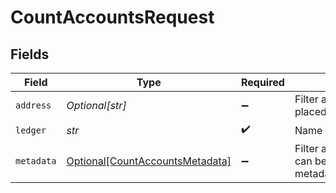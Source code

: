 # CountAccountsRequest


## Fields

| Field                                                                                                                               | Type                                                                                                                                | Required                                                                                                                            | Description                                                                                                                         | Example                                                                                                                             |
| ----------------------------------------------------------------------------------------------------------------------------------- | ----------------------------------------------------------------------------------------------------------------------------------- | ----------------------------------------------------------------------------------------------------------------------------------- | ----------------------------------------------------------------------------------------------------------------------------------- | ----------------------------------------------------------------------------------------------------------------------------------- |
| `address`                                                                                                                           | *Optional[str]*                                                                                                                     | :heavy_minus_sign:                                                                                                                  | Filter accounts by address pattern (regular expression placed between ^ and $).                                                     | users:.+                                                                                                                            |
| `ledger`                                                                                                                            | *str*                                                                                                                               | :heavy_check_mark:                                                                                                                  | Name of the ledger.                                                                                                                 | ledger001                                                                                                                           |
| `metadata`                                                                                                                          | [Optional[CountAccountsMetadata]](../../models/operations/countaccountsmetadata.md)                                                 | :heavy_minus_sign:                                                                                                                  | Filter accounts by metadata key value pairs. The filter can be used like this -> metadata[key]=value1&metadata[a.nested.key]=value2 |                                                                                                                                     |